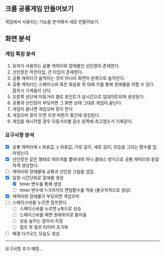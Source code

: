 ## 크롬 공룡게임 만들어보기
게임에서 사용되는 기능을 분석해서 새로 만들어보기. 

## 화면 분석
### 게임 특징 분석
1. 유저가 사용하는 공룡 캐릭터와 장애물인 선인장이 존재한다.
2. 선인장은 작은타입, 큰 타입이 존재한다. 
3. 공룡 캐릭터가 움직이는 것이 아니라 화면이 왼쪽으로 움직인다.
4. 공룡 캐릭터는 스페이스바 혹은 화살표 위 아래 키를 통해 장애물을 피할 수 있다. 점프시 기계음이 난다.
5. 오른쪽 상단에 이동거리 별로 포인트가 실시간으로 업데이트되며 생성된다. 
6. 공룡과 선인장이 부딪히면 그 화면 상태 그대로 게임이 끝난다.
7. 게임이 끝나면 게임오버 창이 뜬다
8. 게임오버 창이 뜨면 리셋 버튼이 중간에 생성된다. 
9. 게임을 재시작할 경우 이동거리별 점수 왼쪽에 최고점수가 기록된다. 

### 요구사항 분석
- [X] 공룡 캐릭터에 x 좌표값, y 좌표값, 가로 길이, 세로 길이, 모습을 그리는 함수를 집어넣는다. 
- [X] 선인장은 같은 형태로 여러개를 뽑아내야 하니 클래스 방식으로 공룡 캐릭터와 동일하게 생성한다.
- [ ] 캐릭터와 장애물에 공룡과 선인장 그림을 삽입. 
- [X] 일정 시간단위로 장애물 생성
  - [X] timer 변수를 통해 생성
  - [ ] timer 변수에 1~5까지의 랜덤함수를 적용 (불규칙적으로 생성)
- [X] 캐릭터와 장애물이 부딪히면 게임오버
- [ ] 스페이스바를 누르면 점프한다.
  - [ ] 스페이스바를 누르면 y축으로 상승
  - [ ] 스페이스바를 떼면 원래위치로 돌아옴
  - [ ] 상승 높이는 알아서 지정
  - [ ] 점프 후 점프 타이머 초기화
- [ ] 배경 다가오는 모습도 생성

---
요구사항 추가 예정...